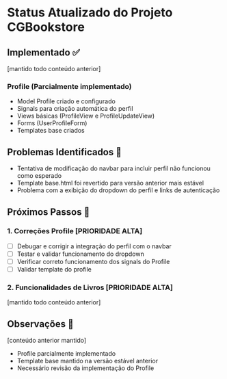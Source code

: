 # Status Atualizado do Projeto CGBookstore

## Implementado ✅

[mantido todo conteúdo anterior]

### Profile (Parcialmente implementado)
- Model Profile criado e configurado
- Signals para criação automática do perfil
- Views básicas (ProfileView e ProfileUpdateView)
- Forms (UserProfileForm)
- Templates base criados

## Problemas Identificados 🔧
- Tentativa de modificação do navbar para incluir perfil não funcionou como esperado
- Template base.html foi revertido para versão anterior mais estável
- Problema com a exibição do dropdown do perfil e links de autenticação

## Próximos Passos 🚀

### 1. Correções Profile [PRIORIDADE ALTA]
- [ ] Debugar e corrigir a integração do perfil com o navbar
- [ ] Testar e validar funcionamento do dropdown
- [ ] Verificar correto funcionamento dos signals do Profile
- [ ] Validar template do profile

### 2. Funcionalidades de Livros [PRIORIDADE ALTA]
[mantido todo conteúdo anterior]

## Observações 📝
[conteúdo anterior mantido]
- Profile parcialmente implementado
- Template base mantido na versão estável anterior
- Necessário revisão da implementação do Profile